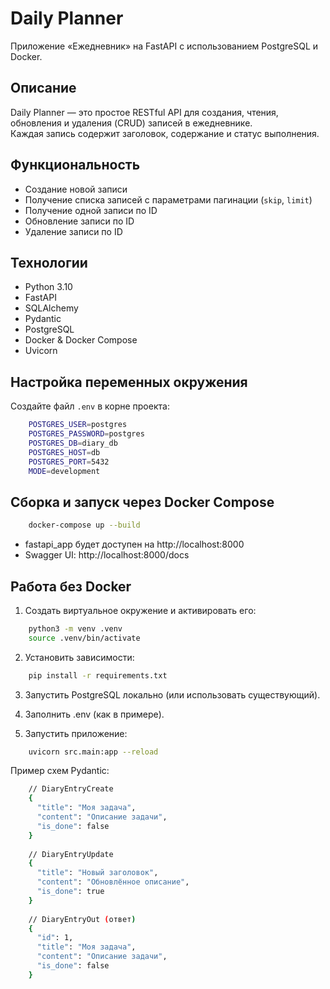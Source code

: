 # Daily Planner

Приложение «Ежедневник» на FastAPI с использованием PostgreSQL и Docker.

## Описание

Daily Planner — это простое RESTful API для создания, чтения, обновления и удаления (CRUD) записей в ежедневнике.  
Каждая запись содержит заголовок, содержание и статус выполнения.

## Функциональность

- Создание новой записи  
- Получение списка записей с параметрами пагинации (`skip`, `limit`)  
- Получение одной записи по ID  
- Обновление записи по ID  
- Удаление записи по ID

## Технологии

- Python 3.10  
- FastAPI  
- SQLAlchemy  
- Pydantic  
- PostgreSQL  
- Docker & Docker Compose  
- Uvicorn

## Настройка переменных окружения
Создайте файл ```.env``` в корне проекта:


```bash
    POSTGRES_USER=postgres
    POSTGRES_PASSWORD=postgres
    POSTGRES_DB=diary_db
    POSTGRES_HOST=db
    POSTGRES_PORT=5432
    MODE=development
```

## Сборка и запуск через Docker Compose

```bash
    docker-compose up --build
```
- fastapi_app будет доступен на http://localhost:8000
- Swagger UI: http://localhost:8000/docs

## Работа без Docker
1. Создать виртуальное окружение и активировать его:

```bash
    python3 -m venv .venv
    source .venv/bin/activate
```
2. Установить зависимости:

``` bash
    pip install -r requirements.txt
```
3. Запустить PostgreSQL локально (или использовать существующий).

4. Заполнить .env (как в примере).

5. Запустить приложение:

```bash
    uvicorn src.main:app --reload
```

Пример схем Pydantic:
```bash
    // DiaryEntryCreate
    {
      "title": "Моя задача",
      "content": "Описание задачи",
      "is_done": false
    }
    
    // DiaryEntryUpdate
    {
      "title": "Новый заголовок",
      "content": "Обновлённое описание",
      "is_done": true
    }
    
    // DiaryEntryOut (ответ)
    {
      "id": 1,
      "title": "Моя задача",
      "content": "Описание задачи",
      "is_done": false
    }
```
